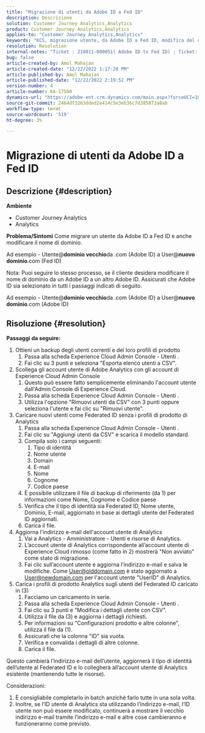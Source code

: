 ```yaml
---
title: "Migrazione di utenti da Adobe ID a Fed ID"
description: Descrizione
solution: Customer Journey Analytics,Analytics
product: Customer Journey Analytics,Analytics
applies-to: "Customer Journey Analytics,Analytics"
keywords: "KCS, migrazione utente, da Adobe ID a Fed ID, modifica del dominio"
resolution: Resolution
internal-notes: "Ticket : 210811-000051( Adobe ID to Fed ID) ; Ticket: 210916-000306 (Adobe ID to Adobe ID)"
bug: false
article-created-by: Amol Mahajan
article-created-date: "12/22/2022 1:17:28 PM"
article-published-by: Amol Mahajan
article-published-date: "12/22/2022 2:19:52 PM"
version-number: 4
article-number: KA-17580
dynamics-url: "https://adobe-ent.crm.dynamics.com/main.aspx?forceUCI=1&pagetype=entityrecord&etn=knowledgearticle&id=c93576f4-fa81-ed11-81ac-6045bd006268"
source-git-commit: 2464df3263dded2e414c5e3eb36c7d385873a8ab
workflow-type: tm+mt
source-wordcount: '519'
ht-degree: 3%

---
```


# Migrazione di utenti da Adobe ID a Fed ID

## Descrizione {#description}

<b>Ambiente</b>
- Customer Journey Analytics
- Analytics



<b>Problema/Sintomi</b>
Come migrare un utente da Adobe ID a Fed ID e anche modificare il nome di dominio.

Ad esempio - Utente@<b>dominio vecchio</b>da .com (Adobe ID) a User@<b>nuovo dominio</b>.com (Fed ID)



Nota: Puoi seguire lo stesso processo, se il cliente desidera modificare il nome di dominio da un Adobe ID a un altro Adobe ID. Assicurati che Adobe ID sia selezionato in tutti i passaggi indicati di seguito.

Ad esempio - Utente@<b>dominio vecchio</b>da .com (Adobe ID) a User@<b>nuovo dominio</b>.com (Adobe ID)


## Risoluzione {#resolution}

<b>Passaggi da seguire:</b>
1. Ottieni un backup degli utenti correnti e dei loro profili di prodotto
   1. Passa alla scheda Experience Cloud Admin Console - Utenti .
   2. Fai clic su 3 punti e seleziona &quot;Esporta elenco utenti a CSV&quot;.
2. Scollega gli account utente di Adobe Analytics con gli account di Experience Cloud Admin Console
   1. Questo può essere fatto semplicemente eliminando l&#39;account utente dall&#39;Admin Console di Experience Cloud.
   2. Passa alla scheda Experience Cloud Admin Console - Utenti .
   3. Utilizza l&#39;opzione &quot;Rimuovi utenti da CSV&quot; con 3 punti oppure seleziona l&#39;utente e fai clic su &quot;Rimuovi utente&quot;.
3. Caricare nuovi utenti come Federated ID senza i profili di prodotto di Analytics
   1. Passa alla scheda Experience Cloud Admin Console - Utenti .
   2. Fai clic su &quot;Aggiungi utenti da CSV&quot; e scarica il modello standard.
   3. Compila solo i campi seguenti:
      1. Tipo di identità
      2. Nome utente
      3. Domain
      4. E-mail
      5. Nome
      6. Cognome
      7. Codice paese
   4. È possibile utilizzare il file di backup di riferimento (da 1) per informazioni come Nome, Cognome e Codice paese
   5. Verifica che il tipo di identità sia Federated ID, Nome utente, Dominio, E-mail, aggiornato in base ai dettagli utente del Federated ID aggiornati.
   6. Carica il file.
4. Aggiorna l&#39;indirizzo e-mail dell&#39;account utente di Analytics
   1. Vai a Analytics - Amministratore - Utenti e risorse di Analytics.
   2. L’account utente di Analytics corrispondente all’account utente di Experience Cloud rimosso (come fatto in 2) mostrerà &quot;Non avviato&quot; come stato di migrazione.
   3. Fai clic sull’account utente e aggiorna l’indirizzo e-mail e salva le modifiche. Come User@olddomain.com è stato aggiornato a User@newdomain.com per l&#39;account utente &quot;UserID&quot; di Analytics.
5. Carica i profili di prodotto Analytics sugli utenti del Federated ID caricato in (3)
   1. Facciamo un caricamento in serie.
   2. Passa alla scheda Experience Cloud Admin Console - Utenti .
   3. Fai clic su 3 punti e &quot;Modifica i dettagli utente con CSV&quot;.
   4. Utilizza il file da (3) e aggiorna i dettagli richiesti.
   5. Per informazioni su &quot;Configurazioni prodotto e altre colonne&quot;, utilizza il file da (1).
   6. Assicurati che la colonna &quot;ID&quot; sia vuota.
   7. Verifica e convalida i dettagli di altre colonne.
   8. Carica il file.




Questo cambierà l’indirizzo e-mail dell’utente, aggiornerà il tipo di identità dell’utente al Federated ID e lo collegherà all’account utente di Analytics esistente (mantenendo tutte le risorse).


Considerazioni:
1. È consigliabile completarlo in batch anziché farlo tutte in una sola volta.
2. Inoltre, se l’ID utente di Analytics sta utilizzando l’indirizzo e-mail, l’ID utente non può essere modificato, continuerà a mostrare il vecchio indirizzo e-mail tramite l’indirizzo e-mail e altre cose cambieranno e funzioneranno come previsto.


